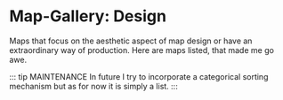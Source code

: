 # Map-Gallery: Design 
Maps that focus on the aesthetic aspect of map design or have an extraordinary way of production. Here are maps listed, that made me go awe.

::: tip MAINTENANCE 
In future I try to incorporate a categorical sorting mechanism but as for now it is simply a list. 
:::  

<galleryLayoutdesign/>

<!--
https://vimeo.com/74304198
https://academy.allaboutbirds.org/features/wallofbirds/
https://carto.com/blog/top-trends-data-visualization-2018/

https://www.mapzen.com/blog/tron-v2-visual-scale/

-->